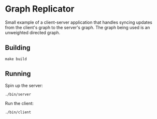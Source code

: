 # Graph Replicator

Small example of a client-server application that handles syncing updates from the client's graph to the server's graph.
The graph being used is an unweighted directed graph.

## Building

`make build`

## Running

Spin up the server:

`./bin/server`

Run the client:

`./bin/client`